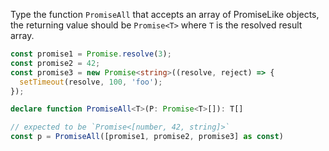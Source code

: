
Type the function `PromiseAll` that accepts an array of PromiseLike objects, the returning value should be `Promise<T>` where `T` is the resolved result array.

```ts
const promise1 = Promise.resolve(3);
const promise2 = 42;
const promise3 = new Promise<string>((resolve, reject) => {
  setTimeout(resolve, 100, 'foo');
});

declare function PromiseAll<T>(P: Promise<T>[]): T[]

// expected to be `Promise<[number, 42, string]>`
const p = PromiseAll([promise1, promise2, promise3] as const)
```

